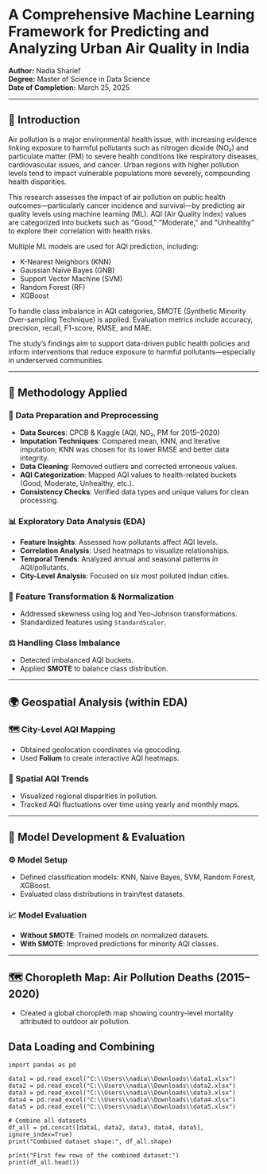 # A Comprehensive Machine Learning Framework for Predicting and Analyzing Urban Air Quality in India

**Author:** Nadia Sharief  
**Degree:** Master of Science in Data Science  
**Date of Completion:** March 25, 2025

---

## 📘 Introduction

Air pollution is a major environmental health issue, with increasing evidence linking exposure to harmful pollutants such as nitrogen dioxide (NO₂) and particulate matter (PM) to severe health conditions like respiratory diseases, cardiovascular issues, and cancer. Urban regions with higher pollution levels tend to impact vulnerable populations more severely, compounding health disparities.

This research assesses the impact of air pollution on public health outcomes—particularly cancer incidence and survival—by predicting air quality levels using machine learning (ML). AQI (Air Quality Index) values are categorized into buckets such as "Good," "Moderate," and "Unhealthy" to explore their correlation with health risks.

Multiple ML models are used for AQI prediction, including:
- K-Nearest Neighbors (KNN)
- Gaussian Naïve Bayes (GNB)
- Support Vector Machine (SVM)
- Random Forest (RF)
- XGBoost

To handle class imbalance in AQI categories, SMOTE (Synthetic Minority Over-sampling Technique) is applied. Evaluation metrics include accuracy, precision, recall, F1-score, RMSE, and MAE.

The study’s findings aim to support data-driven public health policies and inform interventions that reduce exposure to harmful pollutants—especially in underserved communities.

---

## 🔧 Methodology Applied

### 🧹 Data Preparation and Preprocessing
- **Data Sources**: CPCB & Kaggle (AQI, NO₂, PM for 2015–2020)
- **Imputation Techniques**: Compared mean, KNN, and iterative imputation; KNN was chosen for its lower RMSE and better data integrity.
- **Data Cleaning**: Removed outliers and corrected erroneous values.
- **AQI Categorization**: Mapped AQI values to health-related buckets (Good, Moderate, Unhealthy, etc.).
- **Consistency Checks**: Verified data types and unique values for clean processing.

### 📊 Exploratory Data Analysis (EDA)
- **Feature Insights**: Assessed how pollutants affect AQI levels.
- **Correlation Analysis**: Used heatmaps to visualize relationships.
- **Temporal Trends**: Analyzed annual and seasonal patterns in AQI/pollutants.
- **City-Level Analysis**: Focused on six most polluted Indian cities.

### 🔁 Feature Transformation & Normalization
- Addressed skewness using log and Yeo-Johnson transformations.
- Standardized features using `StandardScaler`.

### ⚖️ Handling Class Imbalance
- Detected imbalanced AQI buckets.
- Applied **SMOTE** to balance class distribution.

---

## 🌍 Geospatial Analysis (within EDA)

### 🗺 City-Level AQI Mapping
- Obtained geolocation coordinates via geocoding.
- Used **Folium** to create interactive AQI heatmaps.

### 📌 Spatial AQI Trends
- Visualized regional disparities in pollution.
- Tracked AQI fluctuations over time using yearly and monthly maps.

---

## 🤖 Model Development & Evaluation

### ⚙️ Model Setup
- Defined classification models: KNN, Naive Bayes, SVM, Random Forest, XGBoost.
- Evaluated class distributions in train/test datasets.

### 📈 Model Evaluation
- **Without SMOTE**: Trained models on normalized datasets.
- **With SMOTE**: Improved predictions for minority AQI classes.

---

## 🗺 Choropleth Map: Air Pollution Deaths (2015–2020)
- Created a global choropleth map showing country-level mortality attributed to outdoor air pollution.
  
## Data Loading and Combining
```
import pandas as pd

data1 = pd.read_excel("C:\\Users\\nadia\\Downloads\\data1.xlsx")
data2 = pd.read_excel("C:\\Users\\nadia\\Downloads\\data2.xlsx")
data3 = pd.read_excel("C:\\Users\\nadia\\Downloads\\data3.xlsx")
data4 = pd.read_excel("C:\\Users\\nadia\\Downloads\\data4.xlsx")
data5 = pd.read_excel("C:\\Users\\nadia\\Downloads\\data5.xlsx")

# Combine all datasets 
df_all = pd.concat([data1, data2, data3, data4, data5], ignore_index=True)
print("Combined dataset shape:", df_all.shape)

print("First few rows of the combined dataset:")
print(df_all.head())

```

